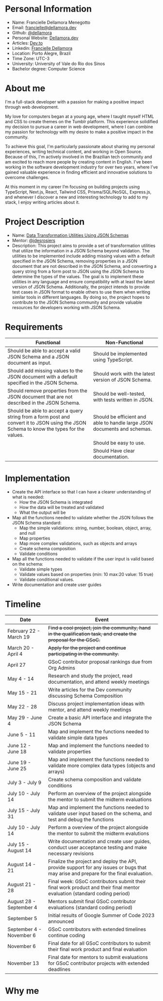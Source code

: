 **Personal Information**
=====================
- Name: Francielle Dellamora Menegotto
- Email: francielle@dellamora.dev
- Github: [@dellamora](https://github.com/dellamora)
- Personal Website: [Dellamora.dev](https://www.dellamora.dev/)
- Articles: [Dev.to](https://dev.to/dellamora)
- Linkedin: [Francielle Dellamora](https://www.linkedin.com/in/francielle-dellamora-3579301a1/)
- Location: Porto Alegre, Brazil
- Time Zone: UTC-3
- University: University of Vale do Rio dos Sinos
- Bachelor degree: Computer Science 

**About me**
=====================
I'm a full-stack developer with a passion for making a positive impact through web development. 

My love for computers began at a young age, where I taught myself HTML and CSS to create themes on the Tumblr platform. This experience solidified my decision to pursue a career in web development, where I can combine my passion for technology with my desire to make a positive impact in the community. 

To achieve this goal, I'm particularly passionate about sharing my personal experiences, writing technical content, and working in Open Source. Because of this, I'm actively involved in the Brazilian tech community and am excited to reach more people by creating content in English. 
I’ve been working in the software development industry for over two years, where I've gained valuable experience in finding efficient and innovative solutions to overcome challenges.

At this moment in my career I’m focusing on building projects using TypeScript, Next.js, React, Tailwind CSS, Prisma/SQL/NoSQL, Express.js, and whenever I discover a new and interesting technology to add to my stack, I enjoy writing articles about it.


**Project Description**
=====================
- Name: [Data Transformation Utilities Using JSON Schemas](https://github.com/postman-open-technologies/gsoc-2023/issues/16)
- Mentor: [@jdesrosiers](https://github.com/jdesrosiers)
- Description: This project aims to provide a set of transformation utilities that utilize the information in a JSON Schema beyond validation. The utilities to be implemented include adding missing values with a default specified in the JSON Schema, removing properties in a JSON document that are not described in the JSON Schema, and converting a query string from a form post to JSON using the JSON Schema to determine the types of the values. The goal is to implement these utilities in any language and ensure compatibility with at least the latest version of JSON Schema. Additionally, the project intends to provide test cases in JSON format to enable others to use them when writing similar tools in different languages. By doing so, the project hopes to contribute to the JSON Schema community and provide valuable resources for developers working with JSON Schema.

**Requirements**
=====================

| Functional | Non-Functional|
| ------------- | ------------- |
|Should be able to accept a valid JSON Schema and a JSON document as input.|Should be implemented using TypeScript.|
|Should add missing values to the JSON document with a default specified in the JSON Schema.|Should work with the latest version of JSON Schema.|
|Should remove properties from the JSON document that are not described in the JSON Schema.|Should be well-tested, with tests written in JSON.|
|Should be able to accept a query string from a form post and convert it to JSON using the JSON Schema to know the types for the values.|Should be efficient and able to handle large JSON documents and schemas.|
||Should be easy to use.|
||Should Have clear documentation.|


**Implementation**
=====================
  
- Create the API interface so that I can have a clearer understanding of what is needed:
  - How the JSON Schema is integrated
  - How the data will be treated and validated
  - What the output will be
- Map all the functions needed to validate whether the JSON follows the JSON Schema standard:
  - Map the simple validations: string, number, boolean, object, array, and null
  - Map properties
  - Map more complex validations, such as objects and arrays
  - Create schema composition
  - Validate conditions
- Map all the functions needed to validate if the user input is valid based on the schema:
  - Validate simple types
  - Validate values based on properties (min: 10 max:20 value: 15 true)
  - Validate conditional values.
- Write documentation and create user guides

**Timeline**
=====================

| Date   | Event  |
|----------------------|------------------------------------------------------------------------------|
| February 22 - March 19| ~~Find a cool project, join the community, hand in the qualification task, and create the proposal for the GSoC.~~   |
| March 20 - April 4      | ~~Apply for the project and continue participating in the community.~~  |
| April 27      | GSoC contributor proposal rankings due from Org Admins                        |
| May 4 - 14           | Research and study the project, read documentation, and attend weekly meetings |
| May 15 - 21       | Write articles for the Dev community discussing Schema Composition |
| May 22 - 28          | Discuss project implementation ideas with mentor, and attend weekly meetings|
| May 29    - June 4 | Create a basic API interface and integrate the JSON Schema |
| June 5 - 11  | Map and implement the functions needed to validate simple data types |
| June 12 - June 18| Map and implement the functions needed to validate properties |
| June 19 - June 25 |Map and implement the functions needed to validate more complex data types (objects and arrays) |
| July 3 - July 9 |Create schema composition and validate conditions |
| July 10 - July 14 |Perform an overview of the project alongside the mentor to submit the midterm evaluations|
| July 15 - July 31 | Map and implement the functions needed to validate user input based on the schema, and test and debug the functions |
| July 10  - July 14     | Perform a overview of the project alongside the mentor to submit the midterm evalutions        |
| July 15 - August 14  |  Write documentation and create user guides, conduct user acceptance testing and make necessary revisions   | GSoC contributors work on their project with guidance from Mentors           |
| August 14 - 21  | Finalize the project and deploy the API, provide support for any issues or bugs that may arise and prepare for the final evaluation. | GSoC contributors work on their project with guidance from Mentors           |
| August 21 - 28  | Final week: GSoC contributors submit their final work product and their final mentor evaluation (standard coding period) |
| August 28 - September 4  | Mentors submit final GSoC contributor evaluations (standard coding period) |
| September 5          | Initial results of Google Summer of Code 2023 announced                      |
| September 4 - November 6 | GSoC contributors with extended timelines continue coding                  |
| November 6    | Final date for all GSoC contributors to submit their final work product and final evaluation |
| November 13   | Final date for mentors to submit evaluations for GSoC contributor projects with extended deadlines |




**Why me**
=====================



